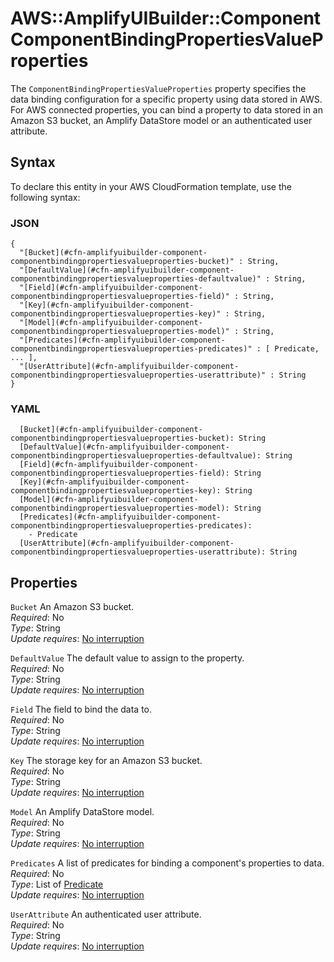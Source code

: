 # AWS::AmplifyUIBuilder::Component ComponentBindingPropertiesValueProperties<a name="aws-properties-amplifyuibuilder-component-componentbindingpropertiesvalueproperties"></a>

The `ComponentBindingPropertiesValueProperties` property specifies the data binding configuration for a specific property using data stored in AWS\. For AWS connected properties, you can bind a property to data stored in an Amazon S3 bucket, an Amplify DataStore model or an authenticated user attribute\.

## Syntax<a name="aws-properties-amplifyuibuilder-component-componentbindingpropertiesvalueproperties-syntax"></a>

To declare this entity in your AWS CloudFormation template, use the following syntax:

### JSON<a name="aws-properties-amplifyuibuilder-component-componentbindingpropertiesvalueproperties-syntax.json"></a>

```
{
  "[Bucket](#cfn-amplifyuibuilder-component-componentbindingpropertiesvalueproperties-bucket)" : String,
  "[DefaultValue](#cfn-amplifyuibuilder-component-componentbindingpropertiesvalueproperties-defaultvalue)" : String,
  "[Field](#cfn-amplifyuibuilder-component-componentbindingpropertiesvalueproperties-field)" : String,
  "[Key](#cfn-amplifyuibuilder-component-componentbindingpropertiesvalueproperties-key)" : String,
  "[Model](#cfn-amplifyuibuilder-component-componentbindingpropertiesvalueproperties-model)" : String,
  "[Predicates](#cfn-amplifyuibuilder-component-componentbindingpropertiesvalueproperties-predicates)" : [ Predicate, ... ],
  "[UserAttribute](#cfn-amplifyuibuilder-component-componentbindingpropertiesvalueproperties-userattribute)" : String
}
```

### YAML<a name="aws-properties-amplifyuibuilder-component-componentbindingpropertiesvalueproperties-syntax.yaml"></a>

```
  [Bucket](#cfn-amplifyuibuilder-component-componentbindingpropertiesvalueproperties-bucket): String
  [DefaultValue](#cfn-amplifyuibuilder-component-componentbindingpropertiesvalueproperties-defaultvalue): String
  [Field](#cfn-amplifyuibuilder-component-componentbindingpropertiesvalueproperties-field): String
  [Key](#cfn-amplifyuibuilder-component-componentbindingpropertiesvalueproperties-key): String
  [Model](#cfn-amplifyuibuilder-component-componentbindingpropertiesvalueproperties-model): String
  [Predicates](#cfn-amplifyuibuilder-component-componentbindingpropertiesvalueproperties-predicates): 
    - Predicate
  [UserAttribute](#cfn-amplifyuibuilder-component-componentbindingpropertiesvalueproperties-userattribute): String
```

## Properties<a name="aws-properties-amplifyuibuilder-component-componentbindingpropertiesvalueproperties-properties"></a>

`Bucket`  <a name="cfn-amplifyuibuilder-component-componentbindingpropertiesvalueproperties-bucket"></a>
An Amazon S3 bucket\.  
*Required*: No  
*Type*: String  
*Update requires*: [No interruption](https://docs.aws.amazon.com/AWSCloudFormation/latest/UserGuide/using-cfn-updating-stacks-update-behaviors.html#update-no-interrupt)

`DefaultValue`  <a name="cfn-amplifyuibuilder-component-componentbindingpropertiesvalueproperties-defaultvalue"></a>
The default value to assign to the property\.  
*Required*: No  
*Type*: String  
*Update requires*: [No interruption](https://docs.aws.amazon.com/AWSCloudFormation/latest/UserGuide/using-cfn-updating-stacks-update-behaviors.html#update-no-interrupt)

`Field`  <a name="cfn-amplifyuibuilder-component-componentbindingpropertiesvalueproperties-field"></a>
The field to bind the data to\.  
*Required*: No  
*Type*: String  
*Update requires*: [No interruption](https://docs.aws.amazon.com/AWSCloudFormation/latest/UserGuide/using-cfn-updating-stacks-update-behaviors.html#update-no-interrupt)

`Key`  <a name="cfn-amplifyuibuilder-component-componentbindingpropertiesvalueproperties-key"></a>
The storage key for an Amazon S3 bucket\.  
*Required*: No  
*Type*: String  
*Update requires*: [No interruption](https://docs.aws.amazon.com/AWSCloudFormation/latest/UserGuide/using-cfn-updating-stacks-update-behaviors.html#update-no-interrupt)

`Model`  <a name="cfn-amplifyuibuilder-component-componentbindingpropertiesvalueproperties-model"></a>
An Amplify DataStore model\.  
*Required*: No  
*Type*: String  
*Update requires*: [No interruption](https://docs.aws.amazon.com/AWSCloudFormation/latest/UserGuide/using-cfn-updating-stacks-update-behaviors.html#update-no-interrupt)

`Predicates`  <a name="cfn-amplifyuibuilder-component-componentbindingpropertiesvalueproperties-predicates"></a>
A list of predicates for binding a component's properties to data\.  
*Required*: No  
*Type*: List of [Predicate](aws-properties-amplifyuibuilder-component-predicate.md)  
*Update requires*: [No interruption](https://docs.aws.amazon.com/AWSCloudFormation/latest/UserGuide/using-cfn-updating-stacks-update-behaviors.html#update-no-interrupt)

`UserAttribute`  <a name="cfn-amplifyuibuilder-component-componentbindingpropertiesvalueproperties-userattribute"></a>
An authenticated user attribute\.  
*Required*: No  
*Type*: String  
*Update requires*: [No interruption](https://docs.aws.amazon.com/AWSCloudFormation/latest/UserGuide/using-cfn-updating-stacks-update-behaviors.html#update-no-interrupt)